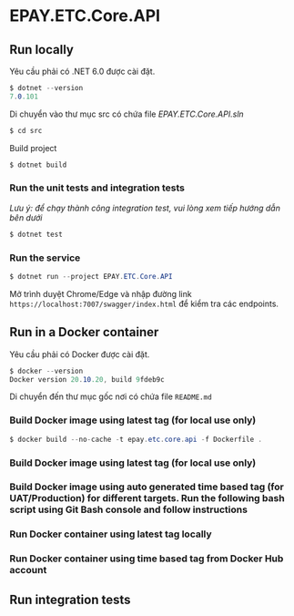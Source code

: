 # EPAY.ETC.Core.API

## Run locally

Yêu cầu phải có .NET 6.0 được cài đặt.

```c#
$ dotnet --version
7.0.101
```

Di chuyển vào thư mục src có chứa file *EPAY.ETC.Core.API.sln*

```c#
$ cd src
```

Build project

```c#
$ dotnet build
```

### Run the unit tests and integration tests

*Lưu ý: để chạy thành công integration test, vui lòng xem tiếp hướng dẫn bên dưới*
```c#
$ dotnet test
```

### Run the service

```c#
$ dotnet run --project EPAY.ETC.Core.API
```

Mở trình duyệt Chrome/Edge và nhập đường link `https://localhost:7007/swagger/index.html` để kiểm tra các endpoints.

## Run in a Docker container

Yêu cầu phải có Docker được cài đặt.

```c#
$ docker --version
Docker version 20.10.20, build 9fdeb9c
```

Di chuyển đến thư mục gốc nơi có chứa file `README.md`

### Build Docker image using latest tag (for local use only)

```c#
$ docker build --no-cache -t epay.etc.core.api -f Dockerfile .
```

### Build Docker image using latest tag (for local use only)

### Build Docker image using auto generated time based tag (for UAT/Production) for different targets. Run the following bash script using Git Bash console and follow instructions

### Run Docker container using latest tag locally

### Run Docker container using time based tag from Docker Hub account

## Run integration tests
